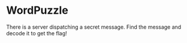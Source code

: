 # WordPuzzle
There is a server dispatching a secret message.  Find the message and decode it to get the flag!
